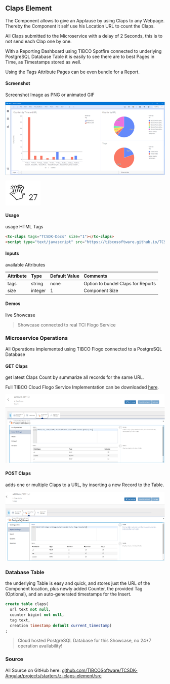 ## Claps Element
The Component allows to give an Applause by using Claps to any Webpage.
Thereby the Component it self use his Location URL to count the Claps.

All Claps submitted to the Microservice with a delay of 2 Seconds, this is to not send each Clap one by one.

With a Reporting Dashboard using TIBCO Spotfire connected to underlying PostgreSQL Database Table it is easily to see there are to best Pages in Time, as Timestamps stored as well.

Using the Tags Attribute Pages can be even bundle for a Report. 

#### Screenshot
Screenshot Image as PNG or animated GIF

![alt-text](claps-report.png "Image")

![alt-text](claps.png "Image")

#### Usage
usage HTML Tags

```html
<tc-claps tags="TCSDK-Docs" size="1"></tc-claps>
<script type="text/javascript" src="https://tibcosoftware.github.io/TCSDK-Docs/Angular/starters/z-claps-element/element/claps.js"></script> 
```

#### Inputs
available Attributes

| Attribute       | Type            | Default Value | Comments                           |
| --------------- |:--------------- |:------------- |:---------------------------------- |
| tags            | string          | none          | Option to bundel Claps for Reports |
| size            | integer         | 1             | Component Size                     |

#### Demos
live Showcase

<tc-claps tags="TCSDK-Docs" size="1"></tc-claps>
<script type="text/javascript" src="../element/claps.js"></script>

> Showcase connected to real TCI Flogo Service

### Microservice Operations
All Operations implemented using TIBCO Flogo connected to a PostgreSQL Database

#### GET Claps
get latest Claps Count by summarize all records for the same URL.

Full TIBCO Cloud Flogo Service Implementation can be downloaded [here](Flogo-Claps-Service.zip).

![alt-text](claps-getcount.png "Image")

#### POST Claps
adds one or multiple Claps to a URL, by inserting a new Record to the Table.

![alt-text](claps-addcount.png "Image")

### Database Table
the underlying Table is easy and quick, and stores just the URL of the Component location, plus newly added Counter, the provided Tag (Optional), and an auto-generated timestamps for the Insert.

```sql
create table claps(
  url text not null,
  counter bigint not null,
  tag text,
  creation timestamp default current_timestamp)
;
```
> Cloud hosted PostgreSQL Database for this Showcase, no 24*7 operation availability!  

### Source
All Source on GitHub here: [github.com/TIBCOSoftware/TCSDK-Angular/projects/starters/z-claps-element/src](https://github.com/TIBCOSoftware/TCSDK-Angular/projects/starters/z-claps-element/src)
